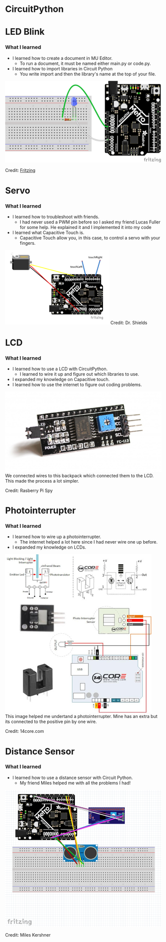 # CircuitPython

# LED Blink

### What I learned
* I learned how to create a document in MU Editor.
	* To run a document, it must be named either main.py or code.py. 
* I learned how to import libraries in Circuit Python
	* You write import and then the library's name at the top of your file.

<img src="Images/LED_Blink_Fritzing.png">

Credit: [Fritzing](https://learn.adafruit.com/circuitpython-digital-inputs-and-outputs/digital-outputs)

# Servo

### What I learned
* I learned how to troubleshoot with friends.
	* I had never used a PWM pin before so I asked my friend Lucas Fuller for some help. He explained it and I implemented it into my code
* I learned what Capacitive Touch is.
	* Capacitive Touch allow you, in this case, to control a servo with your fingers.

<img src="Images/ServoCapacitiveTouchFritzing.png">
Credit: Dr. Shields

# LCD

### What I learned
* I learned how to use a LCD with CircuitPython.
	* I learned to wire it up and figure out which libraries to use.
* I expanded my knowledge on Capacitive touch.
* I learned how to use the internet to figure out coding problems.

<img src="Images/lcdbackpack.jpg">
We connected wires to this backpack which connected them to the LCD. This made the process a lot simpler.

Credit: Rasberry Pi Spy

# Photointerrupter

### What I learned
* I learned how to wire up a photointerrupter.
	* The internet helped a lot here since I had never wire one up before. 
* I expanded my knowledge on LCDs.

<img src="Images/photointerrupterimage.jpg">
This image helped me undertand a photointerrupter. Mine has an extra but its connected to the positive pin by one wire.

Credit: 14core.com

# Distance Sensor

### What I learned
* I learned how to use a distance sensor with Circuit Python.
	* My friend Miles helped me with all the problems I had!

<img src="Images/distancesensordiagram.png">

Credit: Miles Kershner
